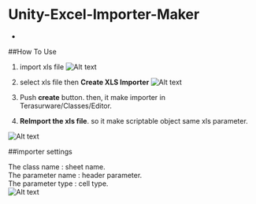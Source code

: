Unity-Excel-Importer-Maker
==========================

-
##How To Use

1. import xls file 
![Alt text](https://github.com/tsubaki/Unity-Excel-Importer-Maker/blob/gh-pages/import%20excel.jpg?raw=true)


2. select xls file then **Create XLS Importer** ![Alt text](https://github.com/tsubaki/Unity-Excel-Importer-Maker/blob/gh-pages/create%20xls%20importer.jpg?raw=true)

3. Push **create** button. then, it make importer in Terasurware/Classes/Editor.

4. **ReImport the xls file**. so it make scriptable object same xls parameter.

![Alt text](https://github.com/tsubaki/Unity-Excel-Importer-Maker/blob/gh-pages/scriptable%20object.jpg?raw=true)

##importer settings

The class name : sheet name.  
The parameter name : header parameter.  
The parameter type : cell type.  
![Alt text](https://github.com/tsubaki/Unity-Excel-Importer-Maker/blob/gh-pages/importer%20settings.jpg?raw=true)
